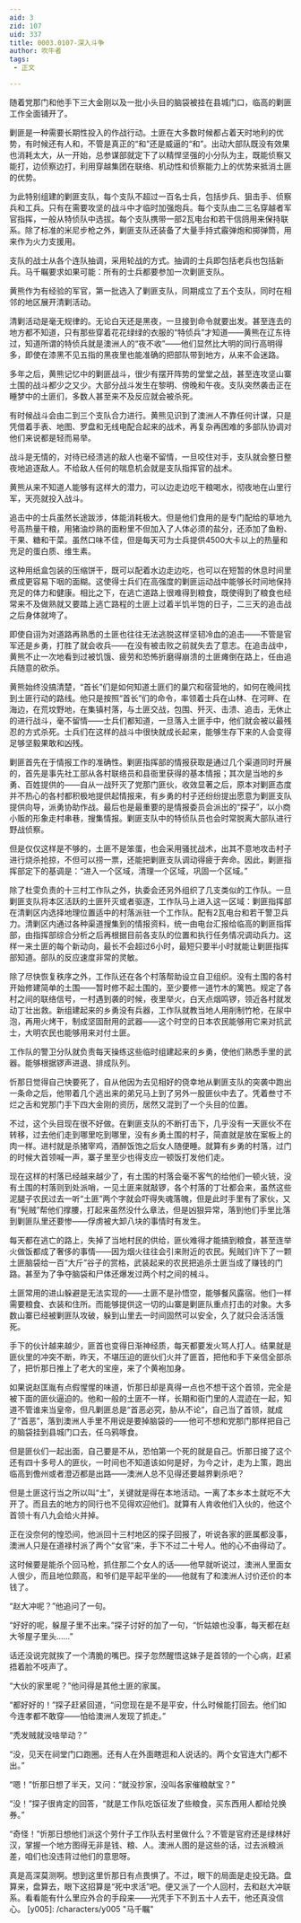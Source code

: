 ```yaml
---
aid: 3
zid: 107
uid: 337
title: 0003.0107-深入斗争
author: 吹牛者
tags: 
 - 正文

---
```




  随着党那门和他手下三大金刚以及一批小头目的脑袋被挂在县城门口，临高的剿匪工作全面铺开了。

  剿匪是一种需要长期性投入的作战行动。土匪在大多数时候都占着天时地利的优势，有时候还有人和，不管是真正的“和”还是威逼的“和”。出动大部队既没有效果也消耗太大，从一开始，总参谋部就定下了以精悍坚强的小分队为主，既能侦察又能打，边侦察边打，利用穿越集团在联络、机动性和侦察能力上的优势来抵消土匪的优势。

  为此特别组建的剿匪支队，每个支队不超过一百名士兵，包括步兵、狙击手、侦察兵和工兵。只有在需要攻坚的战斗中才临时加强炮兵。每个支队由二三名穿越者军官指挥，一般从特侦队中选拔。每个支队携带一部2瓦电台和若干信鸽用来保持联系。除了标准的米尼步枪之外，剿匪支队还装备了大量手持式霰弹炮和掷弹筒，用来作为火力支援用。

  支队的战士从各个连队抽调，采用轮战的方式。抽调的士兵即包括老兵也包括新兵。马千瞩要求如果可能：所有的士兵都要参加一次剿匪支队。

  黄熊作为有经验的军官，第一批选入了剿匪支队，同期成立了五个支队，同时在相邻的地区展开清剿活动。

  清剿活动是毫无规律的。无论白天还是黑夜，一旦接到命令就要出发。甚至连去的地方都不知道，只有那些穿着花花绿绿的衣服的“特侦兵”才知道——黄熊在辽东待过，知道所谓的特侦兵就是澳洲人的“夜不收”——他们显然比大明的同行高明得多，即使在漆黑不见五指的黑夜里也能准确的把部队带到地方，从来不会迷路。

  多年之后，黄熊记忆中的剿匪战斗，很少有摆开阵势的堂堂之战，甚至连攻坚山寨土围的战斗都少之又少。大部分战斗发生在黎明、傍晚和午夜。支队突然袭击正在睡梦中的土匪们，多数人甚至来不及反应就会被杀死。

  有时候战斗会由二到三个支队合力进行。黄熊见识到了澳洲人不靠任何计谋，只是凭借着手表、地图、罗盘和无线电配合起来的战术，再复杂再困难的多部队协调对他们来说都是轻而易举。

  战斗是无情的，对待已经溃逃的敌人也毫不留情，一旦咬住对手，支队就会整日整夜地追逐敌人。不给敌人任何的喘息机会就是支队指挥官的战术。

  黄熊从来不知道人能够有这样大的潜力，可以边走边吃干粮喝水，彻夜地在山里行军，天亮就投入战斗。

  追击中的士兵虽然长途跋涉，体能消耗极大。但是他们食用的是专门配给的草地九号高热量干粮，用猪油炒熟的面粉里不但加入了人体必须的盐分，还添加了鱼粉、干果、糖和干菜。虽然口味不佳，但是每天可为士兵提供4500大卡以上的热量和充足的蛋白质、维生素。

  这种用纸盒包装的压缩饼干，既可以配着水边走边吃，也可以在短暂的休息时间里煮成更容易下咽的面糊。这使得士兵们在高强度的剿匪运动战中能够长时间地保持充足的体力和健康。相比之下，在逃亡道路上很难得到粮食，既使得到了粮食也经常来不及做熟就又要踏上逃亡路程的土匪上过着半饥半饱的日子，二三天的追击战之后身体就垮了。

  即使自诩为对道路再熟悉的土匪也往往无法逃脱这样坚韧冷血的追击——不管是官军还是乡勇，打胜了就会收兵——在没有被击败之前就失去了意志。在追击战中，黄熊不止一次地看到过被饥饿、疲劳和恐怖折磨得崩溃的土匪瘫倒在路上，任由追兵随意的砍杀。

  黄熊始终没搞清楚，“首长”们是如何知道土匪们的巢穴和宿营地的，如何在晚间找到土匪行动的路线。他只是按照“首长”们的命令，率领着士兵在山林、在河畔、在海边，在荒坟野地，在集镇村落，与土匪交战，包围、歼灭、击溃、追击，无休止的进行战斗，毫不留情——士兵们都知道，一旦落入土匪手中，他们就会被以最残忍的方式杀死。士兵们在这样的战斗中很快就成长起来，能够生存下来的人会变得足够坚毅果敢和凶残。

  剿匪首先在于情报工作的准确性。剿匪指挥部的情报获取是通过几个渠道同时开展的，首先是事先社工部从各村联络员和县衙里获得的基本情报；其次是当地的乡勇、百姓提供的——自从一战歼灭了党那门匪伙，收效显著之后，原本对剿匪态度并不热心的各村都积极地提供起情报来，有乡勇的村子还纷纷提出愿意为剿匪支队提供向导，派勇协助作战。最后也是最重要的是情报委员会派出的“探子”，以小商小贩的形象走村串巷，搜集情报。剿匪支队中的特侦队员也会时常脱离大部队进行野战侦察。

  但是仅仅这样是不够的，土匪不是笨蛋，也会采用骚扰战术，出其不意地攻击村子进行烧杀抢掠，不但可以捞一票，还能把剿匪支队调动得疲于奔命。因此，剿匪指挥部定下的基调是：“进入一个区域，清理一个区域，巩固一个区域。”

  除了杜雯负责的十三村工作队之外，执委会还另外组织了几支类似的工作队。一旦剿匪支队将本区活跃的土匪歼灭或者驱逐，工作队马上进入这一区域：剿匪指挥部在清剿区内选择地理位置适中的村落派驻一个工作队。配有2瓦电台和若干警卫兵力。清剿区内通过各种渠道搜集到的情报资料，统一由电台汇报给临高的剿匪指挥部，由指挥部综合分析之后再根据目前各支队的位置和执行任务情况调动兵力。这样一来土匪的每个新动向，最长不会超过6小时，最短只要半小时就能让剿匪指挥部知道。部队的反应速度非常的灵敏。

  除了尽快恢复秩序之外，工作队还在各个村落帮助设立自卫组织。没有土围的各村开始修建简单的土围——暂时修不起土围的，至少要修一道竹木的篱笆。规定了各村之间的联络信号，一村遇到袭的时候，夜里举火，白天点烟鸣锣，领近各村就发动丁壮出救。新组建起来的乡勇没有兵器，工作队就教当地人用削制竹枪，在尿中泡，再用火烤干，制成坚固耐用的武器——这个时空的日本农民能够用它来对抗武士，大明农民也能够用来对付土匪。

  工作队的警卫分队就负责每天操练这些临时组建起来的乡勇，使他们熟悉手里的武器。能够根据锣声进退、排成队列。

  忻那日觉得自己快要死了，自从他因为去见相好的侥幸地从剿匪支队的突袭中跑出一条命之后，他带着几个逃出来的弟兄马上到了另外一股匪伙中去了。凭着叁寸不烂之舌和党那门手下四大金刚的资历，居然又混到了一个头目的位置。

  不过，这个头目现在很不好做。在剿匪支队的不断打击下，几乎没有一天匪伙不在转移，过去他们走到哪里吃到哪里，没有乡勇土围的村子，简直就是放在案板上的肉一样。进村就是杀猪宰鸡，酒醉饭饱之后女人随便睡。就算有乡勇的村落，过门的时候大首领喊一声，寨子里至少也得支应一顿饭打发他们走。

  现在这样的村落已经越来越少了，有土围的村落会毫不客气的给他们一顿火铳，没有土围的村落则到处派哨，一见土匪来就敲锣，各个村落的丁壮都会来，虽然这些泥腿子农民过去一听“土匪”两个字就会吓得失魂落魄，但是此时手里有了家伙，又有“髡贼”帮他们撑腰，打起来虽然没什么章法，但是凶狠异常，落到他们手里比落到剿匪队里还要惨——俘虏被大卸八块的事情时有发生。

  每天都在逃亡的路上，失掉了当地村民的供给，匪伙难得才能搞到粮食，甚至连举火做饭都成了奢侈的事情——因为烟火往往会引来附近的农民。髡贼们许下了一颗土匪脑袋给一百“大斤”谷子的赏格，武装起来的农民把追杀土匪当成了赚钱的门路。甚至为了争夺脑袋和尸体还爆发过两个村之间的械斗。

  土匪常用的进山躲避是无法实现的——土匪不是孙悟空，能够餐风露宿。他们一样需要粮食、衣装和住所。而能够提供这一切的山寨是剿匪队重点打击的对象。大多数山寨已经被剿匪队攻破，躲到山里去一时间固然可以安全，久了就只会活活饿死。

  手下的伙计越来越少，匪首也变得日渐神经质，每天都要发火骂人打人。结果就是匪伙里的冲突不断，昨天，不堪压迫的匪伙们火并了匪首，把他和手下亲信全部杀了，把忻那日推上了老大的宝座，来了个黄袍加身。

  如果说赵匡胤有点假惺惺的味道，忻那日却是真得一点也不想干这个首领，完全是被下面的匪伙逼迫的。他和一般的土匪不一样，长期和衙门里的人混迹在一起，知道不管谁来当皇帝，但凡剿匪总是“首恶必究，胁从不论”，自己当了首领，就成了“首恶”，落到澳洲人手里不用说是要掉脑袋的——他可不想和党那门那样把自己的脑袋挂到县城门口去，任乌鸦啄食。

  但是匪伙们一起出面，自己要是不从，恐怕第一个死的就是自己。忻那日接了这个还有四十多号人的匪伙，一时间也不知道该如何是好，为今之计，走为上策，跑出临高到儋州或者澄迈都是出路——澳洲人总不见得还要越界剿杀吧？

  但是土匪这行当之所以叫“土”，关键就是得在本地活动。一离了本乡本土就吃不大开了。而且去的地方的同行也不见得欢迎他们。就算有人肯收他们入伙的，他这个首领十有八九会给火并掉。

  正在没奈何的惶恐间，他派回十三村地区的探子回报了，听说各家的匪属都没事，澳洲人只是在道禄村派了两个“女官”来，手下不过二十号人。他的心不由得动了。

  这时候要是能杀个回马枪，抓住那二个女人的话——他早就听说过，澳洲人里面女人很少，而且地位颇高，和爷们是平起平坐的——他就有了和澳洲人讨价还价的本钱了。

  “赵大冲呢？”他追问了一句。

  “好好的呢，躲屋子里不出来。”探子讨好的加了一句，“忻姑娘也没事，每天都在赵大爷屋子里头……”

  话还没说完就挨了一个清脆的嘴巴。探子忽然醒悟这妹子是首领的一个心病，赶紧捂着脸不吱声了。

  “大伙的家里呢？”他问得是其他土匪的家属。

  “都好好的！”探子赶紧回道，“问您现在是不是平安，什么时候能打回去。他们如今连孝都不敢穿——怕给澳洲人发现了抓走。”

  “秃发贼就没啥举动？”

  “没，见天在祠堂门口跑圈。还有人在外面瞎逛和人说话的。两个女官连大门都不出。”

  “嗯！”忻那日想了半天，又问：“就没抄家，没叫各家催粮献宝？”

  “没！”探子很肯定的回答，“就是工作队吃饭征发了些粮食，买东西用人都给兑换券。”

  “奇怪！”忻那日想他们派这个劳什子工作队去村里做什么？不管是官府还是绿林好汉，掌握一个地方图得无非是钱、粮、人。澳洲人图的是这些的话，过去派粮派差，咱们也没违背过他们的意思呀。

  真是高深莫测啊。想到这里忻那日有点畏惧了。不过，眼下的局面是走投无路。盘算来，盘算去，眼下这招算是“死中求活”吧。便又派了一个人回村，去和赵大冲联系。看看能有什么里应外合的手段来——光凭手下不到五十人去干，他还真没信心。
[y005]: /characters/y005 "马千瞩"


